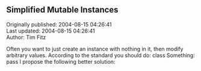 ## Simplified Mutable Instances  
Originally published: 2004-08-15 04:26:41  
Last updated: 2004-08-15 04:26:41  
Author: Tim Fitz  
  
Often you want to just create an instance with nothing in it, then modify arbitrary values. According to the standard you should do:
class Something:
  pass
I propose the following better solution:
